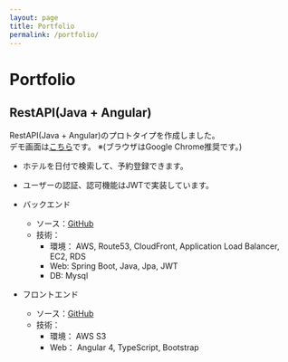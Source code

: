 ```yaml
---
layout: page
title: Portfolio
permalink: /portfolio/
---
```


# Portfolio

## RestAPI(Java + Angular)

RestAPI(Java + Angular)のプロトタイプを作成しました。   
デモ画面は[こちら](http://angular-front-booking.kamioteppei-aws.ml)です。 ※(ブラウザはGoogle Chrome推奨です。)

- ホテルを日付で検索して、予約登録できます。
- ユーザーの認証、認可機能はJWTで実装しています。

- バックエンド

  - ソース：[GitHub](https://github.com/kamioteppei/spring-api-booking)
  - 技術：
    - 環境： AWS, Route53, CloudFront, Application Load Balancer, EC2, RDS
    - Web: Spring Boot, Java, Jpa, JWT
    - DB: Mysql

- フロントエンド

  - ソース：[GitHub](https://github.com/kamioteppei/angular-front-booking)
  - 技術：
    - 環境： AWS S3
    - Web： Angular 4, TypeScript, Bootstrap
